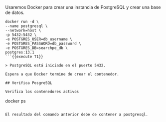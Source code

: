 Usaremos Docker para crear una instancia de PostgreSQL y crear una base de datos.

```
docker run -d \
--name postgresql \
--network=host \
-p 5432:5432 \
-e POSTGRES_USER=db_username \
-e POSTGRES_PASSWORD=db_password \
-e POSTGRES_DB=searchpe_db \
postgres:13.1
```{{execute T1}}

> PostgreSQL está iniciado en el puerto 5432.

Espera a que Docker termine de crear el contenedor.

## Verifica PosgreSQL

Verifica los contenedores activos

```
docker ps
```{{execute T1}}

El resultado del comando anterior debe de contener a postgresql.
